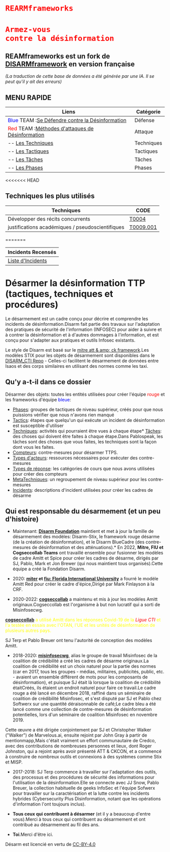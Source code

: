 # <code style="color: red;">REARMframeworks</code>
# <code style="color: red;">Armez-vous contre la désinformation</code>

## REAMframeworks est un fork de <a href="https://www.disarm.foundation">DISARMframework</a> en version française
*(La traduction de cette base de données a été générée par une IA. Il se peut qu'il y ait des erreurs)*

## MENU RAPIDE
| Liens | Catégorie |
|--------|--------------|
| <span style="color: blue;">Blue</span> TEAM :[Se Défendre contre la Désinformation](generated_pages/disarm_blue_framework.md) | Défense |
| <span style="color: red;">Red</span> TEAM :[Méthodes d'attaques de Désinformation](generated_pages/disarm_red_framework.md) | Attaque |
| -- [Les Techniques](generated_pages/techniques_index.md) | Techniques |
| -- [Les Tactiques](generated_pages/techniques_index.md) | Tactiques |
| -- [Les Tâches](generated_pages/tasks_index.md) | Tâches |
| -- [Les Phases](generated_pages/phases_index.md) | Phases |
<<<<<<< HEAD

## Techniques les plus utilisés
|Techniques|CODE|
|----|----|
|Développer des récits concurrents|[T0004](/generated_pages/techniques/T0004.md)|
|justifications académiques / pseudoscientifiques|[T0009.001](/generated_pages/techniques/T0009.001.md)|


=======

| Incidents Recensés |
|-------------------|
| [Liste d'Incidents](generated_pages/incidents_index.md) |

# Désarmer la désinformation TTP (tactiques, techniques et procédures)

Le désarmement est un cadre conçu pour décrire et comprendre les incidents de désinformation.Disarm fait partie des travaux sur l'adaptation des pratiques de sécurité de l'information (INFOSEC) pour aider à suivre et à contrer la désinformation et à d'autres dommages à l'information, et est conçu pour s'adapter aux pratiques et outils Infosec existants.

Le style de Disarm est basé sur le [mitre att & amp; ck framework](https://github.com/mitre-attack/attack-website/).Les modèles STIX pour les objets de désarmement sont disponibles dans le [DISARM_CTI Repo](https://github.com/DISARMFoundation/DISARM_cti) - Celles-ci facilitent le désarmement de données entre Isaos et des corps similaires en utilisant des normes comme les taxi.


## Qu'y a-t-il dans ce dossier

Désarmer des objets: toutes les entités utilisées pour créer l'équipe <span style="color:red">rouge</span> et les frameworks d'équipe <span style="color:blue">bleue</span>:
* [Phases](generated_pages/phases_index.md): groupes de tactiques de niveau supérieur, créés pour que nous puissions vérifier que nous n'avons rien manqué
* [Tactics](generated_pages/tactics_index.md): étapes que quelqu'un qui exécute un incident de désinformation est susceptible d'utiliser
* [Techniques](generated_pages/techniques_index.md): activités qui pourraient être vues à chaque étape* [Tâches](generated_pages/tasks_index.md): des choses qui doivent être faites à chaque étape.Dans Pablospeak, les tâches sont des choses que vous faites, les techniques sont la façon dont vous les faites.
* [Compteurs](generated_pages/counters_index.md): contre-mesures pour désarmer TTPS.
* [Types d'acteurs](generated_pages/actortypes_index.md): ressources nécessaires pour exécuter des contre-mesures
* [Types de réponse](generated_pages/responsetype_index.md): les catégories de cours que nous avons utilisées pour créer des compteurs
* [MetaTechniques](generated_pages/metatechniques_index.md): un regroupement de niveau supérieur pour les contre-mesures
* [Incidents](generated_pages/incidents_index.md): descriptions d'incident utilisées pour créer les cadres de désarme




## Qui est responsable du désarmement (et un peu d'histoire)

* Maintenant: **[Disarm Foundation](https://www.disarm.foundation/)** maintient et met à jour la famille de désarmement des modèles: Disarm-Stix, le framework rouge désarme (de la création de désinformation), et le Disarm BlueCadre (des contre-mesures de désinformation et des atténuations).* En 2022, **Mitre, FIU et Cogseccollab Teams** ont travaillé ensemble pour fusionner les modèles de cadre Amitt et Spice pour créer les cadres de désarme, dirigés par SJ, Pablo, Mark et Jon Brewer (qui nous maintient tous organisés).Cette équipe a créé la Fondation Disarm.

* 2020: **[miter](https://www.mitre.org/) et [fiu: Florida International University](https://www.fiu.edu/)** a fourré le modèle Amitt Red pour créer le cadre d'épice,Dirigé par Mark Finlayson à la CRF.

* 2020-2022: **[cogseccollab]([http://cogsec-collab.org/](https://github.com/cogsec-collaborative/AMITT))** a maintenu et mis à jour les modèles Amitt originaux.Cogseccollab est l'organisme à but non lucratif qui a sorti de Misinfosecwg.

**[cogseccollab]([http://cogsec-collab.org/](https://github.com/cogsec-collaborative/AMITT))** <span style="color:yellow">a utilisé Amitt dans les réponses Covid-19 de la <span style="color:red">*Ligue CTI*</span> et l'a testée en essais avec l'OTAN, l'UE et les unités de désinformation de plusieurs autres pays.</span>

SJ Terp et Pablo Breuer ont tenu l'autorité de conception des modèles Amitt.

* 2018-2020: **[misinfosecwg](https://github.com/credcoalition/community-site/wiki/Working-Groups)**, alias le groupe de travail Misinfosec de la coalition de crédibilité a créé les cadres de désarme originaux.La coalition de crédibilité est un choix naturel pour la partie des normes (car en 2017, tous les groupes - médias, militaires, publicités, public, etc. - avaient un ensemble différent de mots pour les composants de désinformation), et puisque SJ était là lorsque la coalition de crédibilité étaitCréés, ils étaient un endroit naturel pour faire ce travail.Le cadre rouge a été lancé en décembre 2018, raffiné dans un séminaire de coalition de crédibilité Misinfosec, et s'est disputé par SJ et Pablo chez Softwerx sur une quantité déraisonnable de café;Le cadre bleu a été lancé comme une collection de contre-mesures de désinformation potentielles, lors d'un séminaire de coalition Misinfosec en novembre 2019. 

Cette œuvre a été dirigée conjointement par SJ et Christopher Walker ("Walker") de Marvelous.ai, ensuite rejoint par John Gray à partir de mentionmapp,Mais c'était vraiment un effort communautaire de Credco, avec des contributions de nombreuses personnes et lieux, dont Roger Johnston, qui a rejoint après avoir présenté ATT & CKCON, et a commencé à construire de nombreux outils et connexions à des systèmes comme Stix et MISP.

* 2017-2018: SJ Terp commence à travailler sur l'adaptation des outils, des processus et des procédures de sécurité des informations pour l'utilisation de la désinformation.Elle se connecte avec JJ Snow, Pablo Breuer, la collection habituelle de geeks InfoSec et l'équipe Sofwerx pour travailler sur la caractérisation et la lutte contre les incidents hybrides (Cybersecurity Plus Disinformation, notant que les opérations d'information l'ont toujours inclus).

* **Tous ceux qui contribuent à désarmer** (et il y a beaucoup d'entre vous).Merci à tous ceux qui contribuent au désarmement et ont contribué au désarmement au fil des ans.

* **Toi**.Merci d'être ici.

Désarm est licencié en vertu de [CC-BY-4.0](LICENSE.md)
